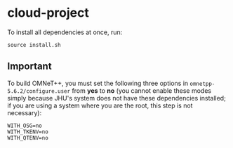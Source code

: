 # cloud-project

To install all dependencies at once, run: 
```
source install.sh
```

## Important
To build OMNeT++, you must set the following three options in `omnetpp-5.6.2/configure.user` from **yes** to **no** (you cannot enable these modes simply because JHU's system does not have these dependencies installed; if you are using a system where you are the root, this step is not necessary): 
```
WITH_OSG=no
WITH_TKENV=no
WITH_QTENV=no
```